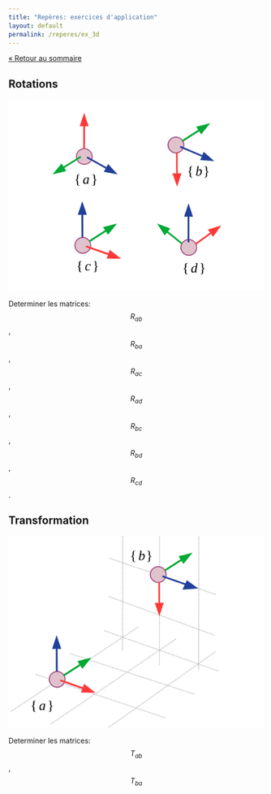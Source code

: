 ```yaml
---
title: "Repères: exercices d'application"
layout: default
permalink: /reperes/ex_3d
---
```


[&laquo; Retour au sommaire](/reperes)

## Rotations

<div class="text-center">
    <img src="/assets/imgs/reperes3d.svg" />
</div>

Determiner les matrices: $$R_{ab}$$, $$R_{ba}$$, $$R_{ac}$$, $$R_{ad}$$, $$R_{bc}$$, $$R_{bd}$$, $$R_{cd}$$.

## Transformation

<div class="text-center">
    <img src="/assets/imgs/reperes3d_tr.svg" />
</div>

Determiner les matrices: $$T_{ab}$$, $$T_{ba}$$